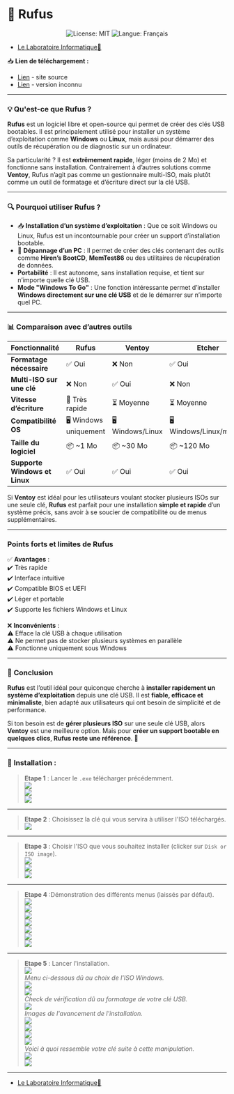 # 🔑 Rufus
<p align="center">
  <img src="https://img.shields.io/badge/License-MIT-blue.svg" alt="License: MIT" />
  <img src="https://img.shields.io/badge/langue-français-blue.svg" alt="Langue: Français" />
</p>

- [Le Laboratoire Informatique🔬](/Docs.md)

📥 **Lien de téléchargement :**
- [Lien](https://rufus.ie/fr/) - site source
- [Lien](https://lecrabeinfo.net/telecharger/rufus/) - version inconnu

---

### 💡 **Qu'est-ce que Rufus ?**  

**Rufus** est un logiciel libre et open-source qui permet de créer des clés USB bootables. Il est principalement utilisé pour installer un système d’exploitation comme **Windows** ou **Linux**, mais aussi pour démarrer des outils de récupération ou de diagnostic sur un ordinateur.  

Sa particularité ? Il est **extrêmement rapide**, léger (moins de 2 Mo) et fonctionne sans installation. Contrairement à d’autres solutions comme **Ventoy**, Rufus n’agit pas comme un gestionnaire multi-ISO, mais plutôt comme un outil de formatage et d’écriture direct sur la clé USB.  

---

### 🔍 **Pourquoi utiliser Rufus ?**  

- 📥 **Installation d’un système d’exploitation** : Que ce soit Windows ou Linux, Rufus est un incontournable pour créer un support d’installation bootable.  
- 🐞 **Dépannage d’un PC** : Il permet de créer des clés contenant des outils comme **Hiren’s BootCD**, **MemTest86** ou des utilitaires de récupération de données.  
- **Portabilité** : Il est autonome, sans installation requise, et tient sur n’importe quelle clé USB.  
- **Mode "Windows To Go"** : Une fonction intéressante permet d’installer **Windows directement sur une clé USB** et de le démarrer sur n’importe quel PC.  

---

### 📊 **Comparaison avec d’autres outils**  

| Fonctionnalité        | Rufus | Ventoy | Etcher |
|----------------------|-------|--------|--------|
| **Formatage nécessaire** | ✅ Oui | ❌ Non | ✅ Oui |
| **Multi-ISO sur une clé** | ❌ Non | ✅ Oui | ❌ Non |
| **Vitesse d’écriture** | 🚀 Très rapide | ⏳ Moyenne | ⏳ Moyenne |
| **Compatibilité OS** | 🖥️ Windows uniquement | 🖥️ Windows/Linux | 🖥️ Windows/Linux/macOS |
| **Taille du logiciel** | 📦 ~1 Mo | 📦 ~30 Mo | 📦 ~120 Mo |
| **Supporte Windows et Linux** | ✅ Oui | ✅ Oui | ✅ Oui |

Si **Ventoy** est idéal pour les utilisateurs voulant stocker plusieurs ISOs sur une seule clé, **Rufus** est parfait pour une installation **simple et rapide** d’un système précis, sans avoir à se soucier de compatibilité ou de menus supplémentaires.  

---

### **Points forts et limites de Rufus**  

✅ **Avantages** :  
✔️ Très rapide  
✔️ Interface intuitive  
✔️ Compatible BIOS et UEFI  
✔️ Léger et portable  
✔️ Supporte les fichiers Windows et Linux  

❌ **Inconvénients** :  
⚠️ Efface la clé USB à chaque utilisation  
⚠️ Ne permet pas de stocker plusieurs systèmes en parallèle  
⚠️ Fonctionne uniquement sous Windows  

---

### 🎯 **Conclusion**  

**Rufus** est l’outil idéal pour quiconque cherche à **installer rapidement un système d’exploitation** depuis une clé USB. Il est **fiable, efficace et minimaliste**, bien adapté aux utilisateurs qui ont besoin de simplicité et de performance.  

Si ton besoin est de **gérer plusieurs ISO** sur une seule clé USB, alors **Ventoy** est une meilleure option. Mais pour **créer un support bootable en quelques clics**, **Rufus reste une référence**. 🚀  

---

### 📜 **Installation :**

> **Etape 1** : Lancer le `.exe` télécharger précédemment.      
![](/Ressources/Rufus/1.png)        
![](/Ressources/Rufus/2.png)        
![](/Ressources/Rufus/3.png)

---

> **Etape 2** : Choisissez la clé qui vous servira à utiliser l'ISO téléchargés.        
![](/Ressources/Rufus/4.png)

---

> **Etape 3** : Choisir l'ISO que vous souhaitez installer (clicker sur `Disk or ISO image`).       
![](/Ressources/Rufus/5.png)        
![](/Ressources/Rufus/6.png)        
![](/Ressources/Rufus/7.png)

---

> **Etape 4** :Démonstration des différents menus (laissés par défaut).     
![](/Ressources/Rufus/8.png)        
![](/Ressources/Rufus/9.png)        
![](/Ressources/Rufus/10.png)       
![](/Ressources/Rufus/11.png)       
![](/Ressources/Rufus/12.png)       
![](/Ressources/Rufus/13.png)       
![](/Ressources/Rufus/14.png)

---

> **Etape 5** : Lancer l'installation.      
![](/Ressources/Rufus/15.png)       
> *Menu ci-dessous dû au choix de l'ISO Windows.*       
![](/Ressources/Rufus/16.png)       
![](/Ressources/Rufus/17.png)       
> *Check de vérification dû au formatage de votre clé USB.*     
![](/Ressources/Rufus/18.png)       
> *Images de l'avancement de l'installation.*       
![](/Ressources/Rufus/19.png)       
![](/Ressources/Rufus/20.png)       
![](/Ressources/Rufus/21.png)       
![](/Ressources/Rufus/22.png)       
> *Voici à quoi ressemble votre clé suite à cette manipulation.*        
![](/Ressources/Rufus/23.png)       
![](/Ressources/Rufus/24.png)       

---
- [Le Laboratoire Informatique🔬](/Docs.md)
